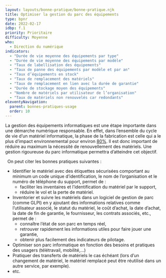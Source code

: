 ```yaml
---
layout: layouts/bonne-pratique/bonne-pratique.njk
title: Optimiser la gestion du parc des équipements
type: bpnr
date: 2022-02-17
idbp: f.1
priority: Prioritaire
difficulty: Moyenne
who:
  - Direction du numérique
indicators:
  - "Durée de vie moyenne des équipements par type"
  - "Durée de vie moyenne des équipements par modèle"
  - "Taux de labellisation des équipements"
  - "Taux de panne des équipements par modèle et par an"
  - "Taux d’équipements en stock"
  - "Taux de remplacement des matériels"
  - "Taux de remplacement en lien avec la durée de garantie"
  - "Durée de stockage moyen des équipements"
  - "Nombre de matériels par utilisateur de l’organisation"
  - "Taux de matériels non renouvelés car redondants"
eleventyNavigation:
  parent: bonnes-pratiques-usage
  order: 10
---
```


La gestion des équipements informatiques est une étape importante dans une démarche numérique responsable. En effet, dans l’ensemble du cycle de vie d’un matériel informatique, la phase de la fabrication est celle qui a le plus d’impact environnemental pour environ [80%](https://www.greenit.fr/impacts-environnementaux-du-numerique-en-france/). Il est donc important de réduire au maximum la nécessité de renouvellement des matériels. Une gestion rigoureuse du parc informatique permettra d’atteindre cet objectif.

` `On peut citer les bonnes pratiques suivantes :
* Identifier le matériel avec des étiquettes sécurisées comportant au minimum un code unique d’identification, le nom de l’organisation et le numéro de téléphone du support, permet de :
  - faciliter les inventaires et l’identification du matériel par le support,
  - réduire le vol et la perte de matériel.
* Inventorier et suivre les matériels dans un logiciel de gestion de parc (comme GLPI) en y ajoutant des informations relatives comme l’utilisateur associé, le statut du matériel, le coût d’achat, la date d’achat, la date de fin de garantie, le fournisseur, les contrats associés, etc., permet de :
  - connaître l’état de son parc en temps réel,
  - retrouver rapidement les informations utiles pour faire jouer une garantie,
  - obtenir plus facilement des indicateurs de pilotage.
* Optimiser son parc informatique  en fonction des besoins et pratiques des usagers (télétravail, mobilité,...)
* Pratiquer des transferts de matériels le cas échéant (lors d’un changement de matériel, le matériel remplacé peut être réutilisé dans un autre service, par exemple).
*	etc.

